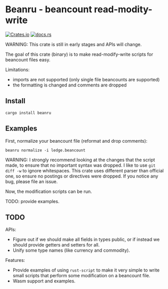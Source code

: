 # Beanru - beancount read-modity-write


[![Crates.io](https://img.shields.io/crates/v/sycamore)](https://crates.io/crates/sycamore)
[![docs.rs](https://img.shields.io/docsrs/sycamore?color=blue&label=docs.rs)](https://docs.rs/sycamore)

WARNING: This crate is still in early stages and APIs will change.

The goal of this crate (binary) is to make read-modify-write scripts for
beancount files easy.

Limitations:

* imports are not supported (only single file beancounts are supported)
* the formatting is changed and comments are dropped

## Install

```shell
cargo install beanru
```

## Examples

First, normalize your beancount file (reformat and drop comments):

```shell
beanru normalize -i ledge.beancount
```

WARNING: I strongly recommend looking at the changes that the script made, to
ensure that no important syntax was dropped. I like to use `git diff -w` to
ignore whitespaces. This crate uses different parser than official one, so
ensure no postings or directives were dropped. If you notice any bug, please
file an issue.

Now, the modification scripts can be run.

TODO: provide examples.


## TODO

APIs:

* Figure out if we should make all fields in types public, or if instead we
  should provide getters and setters for all.
* Unify some type names (like currency and commodity).

Features:

* Provide examples of using `rust-script` to make it very simple to write small
  scripts that perform some modification on a beancount file.
* Wasm support and examples.
